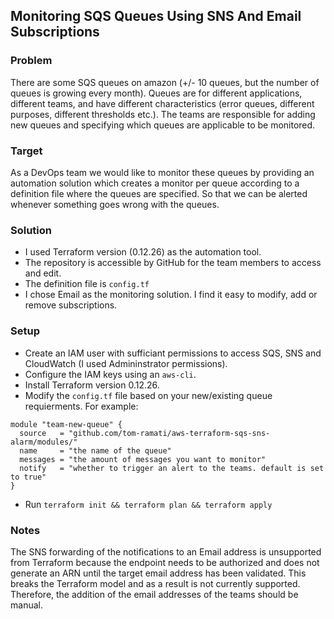 ## Monitoring SQS Queues Using SNS And Email Subscriptions

### Problem
There are some SQS queues on amazon (+/- 10 queues, but the number of queues is growing
every month). Queues are for different applications, different teams, and have different
characteristics (error queues, different purposes, different thresholds etc.). The teams are
responsible for adding new queues and specifying which queues are applicable to be
monitored.

### Target
As a DevOps team we would like to monitor these queues by providing an automation solution
which creates a monitor per queue according to a definition file where the queues are
specified. So that we can be alerted whenever something goes wrong with the queues.

### Solution
- I used Terraform version (0.12.26) as the automation tool.
- The repository is accessible by GitHub for the team members to access and edit.
- The definition file is `config.tf`
- I chose Email as the monitoring solution. I find it easy to modify, add or remove subscriptions.

### Setup
- Create an IAM user with sufficiant permissions to access SQS, SNS and CloudWatch (I used Admininstrator permissions).
- Configure the IAM keys using an `aws-cli`.
- Install Terraform version 0.12.26.
- Modify the `config.tf` file based on your new/existing queue requierments. For example:
```
module "team-new-queue" {
  source   = "github.com/tom-ramati/aws-terraform-sqs-sns-alarm/modules/"
  name     = "the name of the queue"
  messages = "the amount of messages you want to monitor"
  notify   = "whether to trigger an alert to the teams. default is set to true"
}
```
- Run `terraform init && terraform plan && terraform apply`

### Notes
The SNS forwarding of the notifications to an Email address is unsupported from Terraform because the endpoint needs to be authorized and does not generate an ARN until the target email address has been validated. This breaks the Terraform model and as a result is not currently supported.
Therefore, the addition of the email addresses of the teams should be manual.
